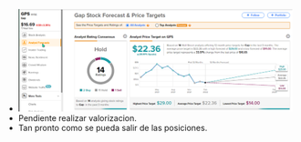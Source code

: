 - ![image.png](../assets/image_1644595841656_0.png)
- Pendiente realizar valorizacion.
- Tan pronto como se pueda salir de las posiciones.